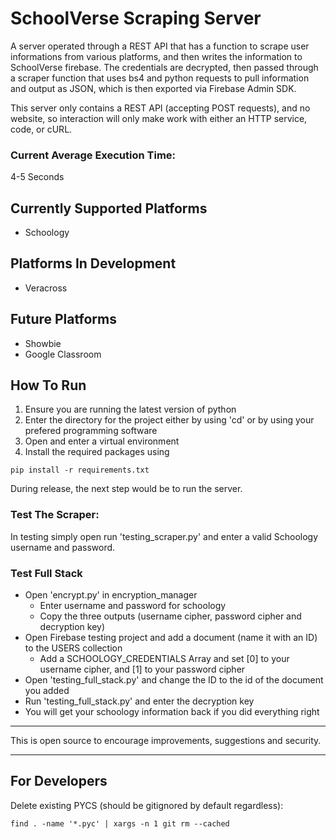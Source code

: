 # SchoolVerse Scraping Server

A server operated through a REST API that has a function to scrape user informations from various platforms, and then writes the information to SchoolVerse firebase. The credentials are decrypted, then passed through a scraper function that uses bs4 and python requests to pull information and output as JSON, which is then exported via Firebase Admin SDK. 

This server only contains a REST API (accepting POST requests), and no website, so interaction will only make work with either an HTTP service, code, or cURL. 

### Current Average Execution Time:
4-5 Seconds

## Currently Supported Platforms
- Schoology

## Platforms In Development
- Veracross

## Future Platforms
- Showbie
- Google Classroom

## How To Run
1. Ensure you are running the latest version of python
2. Enter the directory for the project either by using 'cd' or by using your prefered programming software
3. Open and enter a virtual environment
4. Install the required packages using 
~~~
pip install -r requirements.txt
~~~

During release, the next step would be to run the server. 

### Test The Scraper:
In testing simply open run 'testing_scraper.py' and
enter a valid Schoology username and  password. 

### Test Full Stack
- Open 'encrypt.py' in encryption_manager
  - Enter username and password for schoology
  - Copy the three outputs (username cipher, password cipher and decryption key)
- Open Firebase testing project and add a document (name it with an ID) to the USERS collection
  - Add a SCHOOLOGY_CREDENTIALS Array and set [0] to your username cipher, and [1] to your password cipher
- Open 'testing_full_stack.py' and change the ID to the id of the document you added
- Run 'testing_full_stack.py' and enter the decryption key
- You will get your schoology information back if you did everything right 

<hr>
This is open source to encourage improvements, suggestions and security. 
<hr>

## For Developers
Delete existing PYCS (should be gitignored by default regardless): 
~~~
find . -name '*.pyc' | xargs -n 1 git rm --cached
~~~
